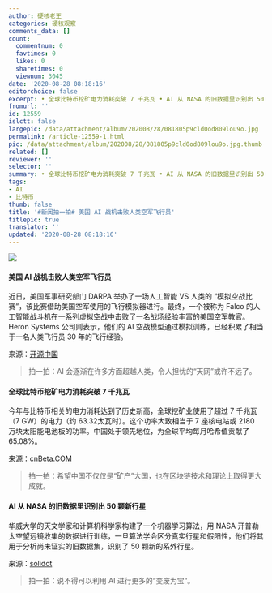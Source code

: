 ```yaml
---
author: 硬核老王
categories: 硬核观察
comments_data: []
count:
  commentnum: 0
  favtimes: 0
  likes: 0
  sharetimes: 0
  viewnum: 3045
date: '2020-08-28 08:18:16'
editorchoice: false
excerpt: • 全球比特币挖矿电力消耗突破 7 千兆瓦 • AI 从 NASA 的旧数据里识别出 50 颗新行星
fromurl: ''
id: 12559
islctt: false
largepic: /data/attachment/album/202008/28/081805p9cld0od809lou9o.jpg
permalink: /article-12559-1.html
pic: /data/attachment/album/202008/28/081805p9cld0od809lou9o.jpg.thumb.jpg
related: []
reviewer: ''
selector: ''
summary: • 全球比特币挖矿电力消耗突破 7 千兆瓦 • AI 从 NASA 的旧数据里识别出 50 颗新行星
tags:
- AI
- 比特币
thumb: false
title: '#新闻拍一拍# 美国 AI 战机击败人类空军飞行员'
titlepic: true
translator: ''
updated: '2020-08-28 08:18:16'
---
```


![](/data/attachment/album/202008/28/081805p9cld0od809lou9o.jpg)


#### 美国 AI 战机击败人类空军飞行员


近日，美国军事研究部门 DARPA 举办了一场人工智能 VS 人类的 “模拟空战比赛”，该比赛借助美国空军使用的飞行模拟器进行。最终，一个被称为 Falco 的人工智能战斗机在一系列虚拟空战中击败了一名战场经验丰富的美国空军教官。 Heron Systems 公司则表示，他们的 AI 空战模型通过模拟训练，已经积累了相当于一名人类飞行员 30 年的飞行经验。


来源：[开源中国](https://www.oschina.net/news/118195/ai-beats-f16-pilot "https://www.oschina.net/news/118195/ai-beats-f16-pilot")



> 
> 拍一拍：AI 会逐渐在许多方面超越人类，令人担忧的“天网”或许不远了。
> 
> 
> 


#### 全球比特币挖矿电力消耗突破 7 千兆瓦


今年与比特币相关的电力消耗达到了历史新高，全球挖矿业使用了超过 7 千兆瓦（7 GW）的电力（约 63.32太瓦时）。这个功率大致相当于 7 座核电站或 2180 万块太阳能电池板的功率。中国处于领先地位，为全球平均每月哈希值贡献了 65.08%。


来源：[cnBeta.COM](https://www.cnbeta.com/articles/tech/1021267.htm "https://www.cnbeta.com/articles/tech/1021267.htm")



> 
> 拍一拍：希望中国不仅仅是“矿产”大国，也在区块链技术和理论上取得更大成就。
> 
> 
> 


#### AI 从 NASA 的旧数据里识别出 50 颗新行星


华威大学的天文学家和计算机科学家构建了一个机器学习算法，用 NASA 开普勒太空望远镜收集的数据进行训练，一旦算法学会区分真实行星和假阳性，他们将其用于分析尚未证实的旧数据集，识别了 50 颗新的系外行星。


来源：[solidot](https://www.solidot.org/story?sid=65372 "https://www.solidot.org/story?sid=65372")



> 
> 拍一拍：说不得可以利用 AI 进行更多的“变废为宝”。
> 
> 
>